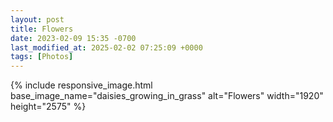 ```yaml
---
layout: post
title: Flowers
date: 2023-02-09 15:35 -0700
last_modified_at: 2025-02-02 07:25:09 +0000
tags: [Photos]
---
```


{% include responsive_image.html base_image_name="daisies_growing_in_grass" alt="Flowers" 
    width="1920" height="2575" %}
